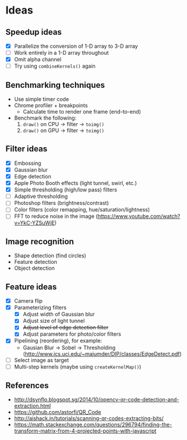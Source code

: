 # Ideas

## Speedup ideas

- [x] Parallelize the conversion of 1-D array to 3-D array
- [ ] Work entirely in a 1-D array throughout
- [x] Omit alpha channel
- [ ] Try using `combineKernels()` again

## Benchmarking techniques

- Use simple timer code
- Chrome profiler + breakpoints
  - Calculate time to render one frame (end-to-end)
- Benchmark the following:
  1. `draw()` on CPU -> filter -> `toimg()`
  2. `draw()` on GPU -> filter -> `toimg()`

## Filter ideas

- [x] Embossing
- [x] Gaussian blur
- [x] Edge detection
- [x] Apple Photo Booth effects (light tunnel, swirl, etc.)
- [x] Simple thresholding (high/low pass) filters
- [ ] Adaptive thresholding
- [ ] Photoshop filters (brightness/contrast)
- [ ] Color filters (color remapping, hue/saturation/lightness)
- [ ] FFT to reduce noise in the image (<https://www.youtube.com/watch?v=YkC-YZSuWjE>)

## Image recognition

- Shape detection (find circles)
- Feature detection
- Object detection

## Feature ideas

- [x] Camera flip
- [x] Parameterizing filters
  - [x] Adjust width of Gaussian blur
  - [x] Adjust size of light tunnel
  - [x] ~~Adjust level of edge detection filter~~
  - [x] Adjust parameters for photo/color filters
- [x] Pipelining (reordering), for example:
  - Gausian Blur -> Sobel -> Thresholding (<http://www.ics.uci.edu/~majumder/DIP/classes/EdgeDetect.pdf>)
- [ ] Select image as target
- [ ] Multi-step kernels (maybe using `createKernelMap()`)

## References

- http://dsynflo.blogspot.sg/2014/10/opencv-qr-code-detection-and-extraction.html
- https://github.com/astorfi/QR_Code
- http://aishack.in/tutorials/scanning-qr-codes-extracting-bits/
- https://math.stackexchange.com/questions/296794/finding-the-transform-matrix-from-4-projected-points-with-javascript
